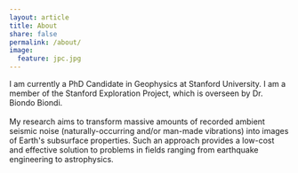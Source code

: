 ```yaml
---
layout: article
title: About
share: false
permalink: /about/
image:
  feature: jpc.jpg
---
```


<html>
  <head>
    <title>About</title>
  </head>
  <body>
  <img style="float: right;" alt="" src="{{ site.url }}/images/{{ page.image.feature }}" />
   <p>
   I am currently a PhD Candidate in Geophysics at Stanford University. I am
   a member of the Stanford Exploration Project, which is overseen by Dr. Biondo
   Biondi.
   <br />
   <br />
   My research aims to transform massive amounts of recorded ambient seismic 
   noise (naturally-occurring and/or man-made vibrations) into images of Earth's
   subsurface properties. Such an approach provides a low-cost and effective 
   solution to problems in fields ranging from earthquake engineering to
   astrophysics.
   </p>
  </body>
<!--  <body>
   <div style="right:url({{ site.url }}/images/{{ page.image.feature }})">
   <p>
   I am currently a PhD Candidate in Geophysics at Stanford University. I am
   a member of the Stanford Exploration Project, which is overseen by Dr. Biondo
   Biondi.
   <br />
   <br />
   My research aims to transform massive amounts of recorded ambient seismic 
   noise (naturally-occurring and/or man-made vibrations) into images of Earth's
   subsurface properties. Such an approach provides a low-cost and effective 
   solution to problems in fields ranging from earthquake engineering to
   astrophysics.
   </p>
   </div>
  </body>-->
</html>
